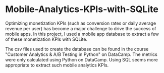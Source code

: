 # Mobile-Analytics-KPIs-with-SQLite
Optimizing monetization KPIs (such as conversion rates or daily average revenue per user) has become a major challenge to drive the success of mobile apps. In this project, I used a mobile app database to extract a few of these monetization KPIs with SQLite.

The csv files used to create the database can be found in the course "Customer Analytics & A/B Testing in Python" on DataCamp. The metrics were only calculated using Python on DataCamp. Using SQL seems more appropriate to extract such mobile analytics KPIs. 
